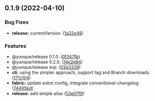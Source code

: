 ## 0.1.9 (2022-04-10)


### Bug Fixes

* **release:** currentVersion. ([1a32e48](https://github.com/yunquejs/yunque/commit/1a32e4820af2fb3f3a0f4442b0d92a3ff11dc9c1))


### Features

* @yunque/release 0.1.0. ([0f247fb](https://github.com/yunquejs/yunque/commit/0f247fbf7ba21591297985b54fe430f79755cc29))
* @yunque/release 0.2.0. ([14e2e84](https://github.com/yunquejs/yunque/commit/14e2e84d689a77bed8f35c3235174afdd83c5594))
* @yunque/release wip. ([03e3339](https://github.com/yunquejs/yunque/commit/03e333969ad17070740497a48e727a0ea92197f9))
* **cli:** using the simpler approach, support tag and Branch downloads. ([171c104](https://github.com/yunquejs/yunque/commit/171c10402a3469f0ca52d1bcb6d8d48e248b56ad))
* **fabric:** update eslint config, integrate conventional-changelog ([74495bd](https://github.com/yunquejs/yunque/commit/74495bd5b3635d26b5fd2096692dede8c4c20f34))
* **release:** add simple alias ([53e07f9](https://github.com/yunquejs/yunque/commit/53e07f9e877df0bd0ec5d18cdac5c80a6b607afa))



